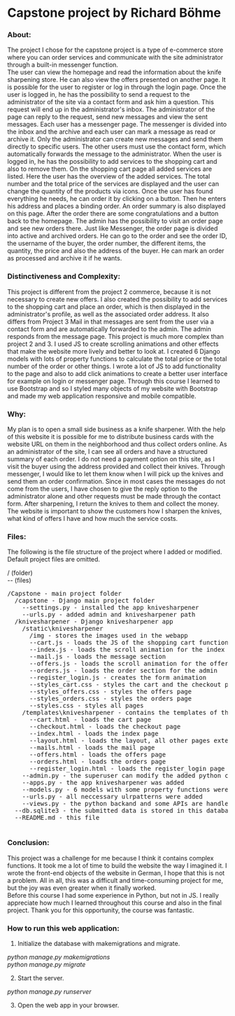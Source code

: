 # Capstone project by Richard Böhme

### About:
The project I chose for the capstone project is a type of e-commerce store where you can order services and communicate with the site administrator through a built-in messenger function.  
The user can view the homepage and read the information about the knife sharpening store. He can also view the offers presented on another page. It is possible for the user to register or log in through the login page. Once the user is logged in, he has the possibility to send a request to the administrator of the site via a contact form and ask him a question. This request will end up in the administrator's inbox. The administrator of the page can reply to the request, send new messages and view the sent messages. Each user has a messenger page. The messenger is divided into the inbox and the archive and each user can mark a message as read or archive it. Only the administrator can create new messages and send them directly to specific users. The other users must use the contact form, which automatically forwards the message to the administrator.
When the user is logged in, he has the possibility to add services to the shopping cart and also to remove them. On the shopping cart page all added services are listed. Here the user has the overview of the added services. The total number and the total price of the services are displayed and the user can change the quantity of the products via icons. Once the user has found everything he needs, he can order it by clicking on a button. Then he enters his address and places a binding order. An order summary is also displayed on this page. After the order there are some congratulations and a button back to the homepage.
The admin has the possibility to visit an order page and see new orders there. Just like Messenger, the order page is divided into active and archived orders. He can go to the order and see the order ID, the username of the buyer, the order number, the different items, the quantity, the price and also the address of the buyer. He can mark an order as processed and archive it if he wants.

### Distinctiveness and Complexity:  
This project is different from the project 2 commerce, because it is not necessary to create new offers. I also created the possibility to add services to the shopping cart and place an order, which is then displayed in the administrator's profile, as well as the associated order address. It also differs from Project 3 Mail in that messages are sent from the user via a contact form and are automatically forwarded to the admin. The admin responds from the message page. 
This project is much more complex than project 2 and 3. I used JS to create scrolling animations and other effects that make the website more lively and better to look at. I created 6 Django models with lots of property functions to calculate the total price or the total number of the order or other things. I wrote a lot of JS to add functionality to the page and also to add click animations to create a better user interface for example on login or messenger page. Through this course I learned to use Bootstrap and so I styled many objects of my website with Bootstrap and made my web application responsive and mobile compatible.

### Why:  
My plan is to open a small side business as a knife sharpener. With the help of this website it is possible for me to distribute business cards with the website URL on them in the neighborhood and thus collect orders online. As an administrator of the site, I can see all orders and have a structured summary of each order. I do not need a payment option on this site, as I visit the buyer using the address provided and collect their knives. Through messenger, I would like to let them know when I will pick up the knives and send them an order confirmation. Since in most cases the messages do not come from the users, I have chosen to give the reply option to the administrator alone and other requests must be made through the contact form. After sharpening, I return the knives to them and collect the money. The website is important to show the customers how I sharpen the knives, what kind of offers I have and how much the service costs.

### Files:  
The following is the file structure of the project where I added or modified. Default project files are omitted. 

/ (folder)  
-- (files)  
<pre>
/Capstone - main project folder  
  /capstone - Django main project folder  
    --settings.py - installed the app knivesharpener  
    --urls.py - added admin and knivesharpener path  
  /knivesharpener - Django knivesharpener app  
    /static\knivesharpener  
      /img - stores the images used in the webapp  
      --cart.js - loads the JS of the shopping cart functions  
      --index.js - loads the scroll animation for the index page and the fetch for the contact form  
      --mail.js - loads the message section  
      --offers.js - loads the scroll animation for the offer page  
      --orders.js - loads the order section for the admin  
      --register_login.js - creates the form animation  
      --styles_cart.css - styles the cart and the checkout page  
      --styles_offers.css - styles the offers page  
      --styles_orders.css - styles the orders page  
      --styles.css - styles all pages  
    /templates\knivesharpener - contains the templates of the app  
      --cart.html - loads the cart page  
      --checkout.html - loads the checkout page  
      --index.html - loads the index page  
      --layout.html - loads the layout, all other pages extend this one  
      --mails.html - loads the mail page  
      --offers.html - loads the offers page  
      --orders.html - loads the orders page  
      --register_login.html - loads the register_login page  
    --admin.py - the superuser can modify the added python classes via the admin site  
    --apps.py - the app knivesharpener was added  
    --models.py - 6 models with some property functions were created  
    --urls.py - all neccessary ulrpatterns were added  
    --views.py - the python backand and some APIs are handled here  
  --db.sqlite3 - the submitted data is stored in this database  
  --README.md - this file 
  </pre>

### Conclusion:
This project was a challenge for me because I think it contains complex functions. It took me a lot of time to build the website the way I imagined it. I wrote the front-end objects of the website in German, I hope that this is not a problem. All in all, this was a difficult and time-consuming project for me, but the joy was even greater when it finally worked.  
Before this course I had some experience in Python, but not in JS. I really appreciate how much I learned throughout this course and also in the final project.
Thank you for this opportunity, the course was fantastic. 

### How to run this web application:
1. Initialize the database with makemigrations and migrate.

*python manage.py makemigrations*  
*python manage.py migrate*  

2. Start the server.

*python manage.py runserver*

3. Open the web app in your browser.


